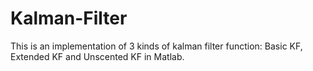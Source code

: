 # Kalman-Filter

This is an implementation of 3 kinds of kalman filter function: Basic KF, Extended KF and Unscented KF in Matlab.
